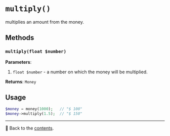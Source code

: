# `multiply()`

multiplies an amount from the money.

## Methods

### `multiply(float $number)`
**Parameters**:
1. `float $number` - a number on which the money will be multiplied.

**Returns**: `Money`

## Usage

```php
$money = money(1000);   // "$ 100"
$money->multiply(1.5);  // "$ 150"
```

---

📌 Back to the [contents](/docs/04_money/README.md).
